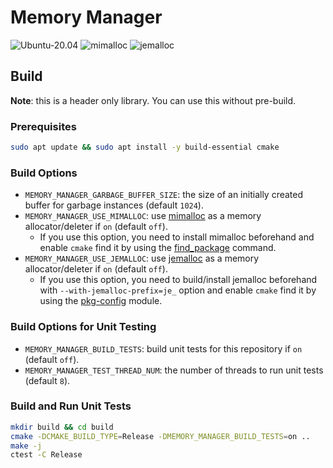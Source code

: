 # Memory Manager

![Ubuntu-20.04](https://github.com/dbgroup-nagoya-u/memory-manager/workflows/Ubuntu-20.04/badge.svg?branch=main)
![mimalloc](https://github.com/dbgroup-nagoya-u/memory-manager/workflows/mimalloc/badge.svg?branch=main)
![jemalloc](https://github.com/dbgroup-nagoya-u/memory-manager/workflows/jemalloc/badge.svg?branch=main)

## Build

**Note**: this is a header only library. You can use this without pre-build.

### Prerequisites

```bash
sudo apt update && sudo apt install -y build-essential cmake
```

### Build Options

- `MEMORY_MANAGER_GARBAGE_BUFFER_SIZE`: the size of an initially created buffer for garbage instances (default `1024`).
- `MEMORY_MANAGER_USE_MIMALLOC`: use [mimalloc](https://github.com/microsoft/mimalloc) as a memory allocator/deleter if `on` (default `off`).
    - If you use this option, you need to install mimalloc beforehand and enable `cmake` find it by using the [find_package](https://cmake.org/cmake/help/latest/command/find_package.html) command.
- `MEMORY_MANAGER_USE_JEMALLOC`: use [jemalloc](https://github.com/jemalloc/jemalloc) as a memory allocator/deleter if `on` (default `off`).
    - If you use this option, you need to build/install jemalloc beforehand with `--with-jemalloc-prefix=je_` option and enable `cmake` find it by using the [pkg-config](https://cmake.org/cmake/help/latest/module/FindPkgConfig.html) module.

### Build Options for Unit Testing

- `MEMORY_MANAGER_BUILD_TESTS`: build unit tests for this repository if `on` (default `off`).
- `MEMORY_MANAGER_TEST_THREAD_NUM`: the number of threads to run unit tests (default `8`).

### Build and Run Unit Tests

```bash
mkdir build && cd build
cmake -DCMAKE_BUILD_TYPE=Release -DMEMORY_MANAGER_BUILD_TESTS=on ..
make -j
ctest -C Release
```
